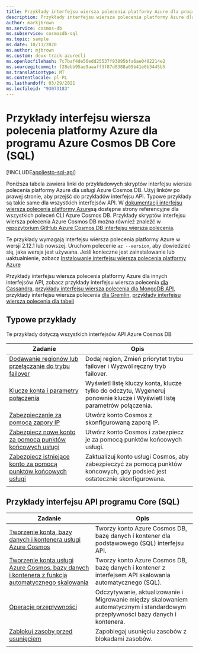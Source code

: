 ```yaml
---
title: Przykłady interfejsu wiersza polecenia platformy Azure dla programu Azure Cosmos DB Core (SQL)
description: Przykłady interfejsu wiersza polecenia platformy Azure dla programu Azure Cosmos DB Core (SQL)
author: markjbrown
ms.service: cosmos-db
ms.subservice: cosmosdb-sql
ms.topic: sample
ms.date: 10/13/2020
ms.author: mjbrown
ms.custom: devx-track-azurecli
ms.openlocfilehash: 7c7baf4de56edd25537f93095bfa6ae0402214e2
ms.sourcegitcommit: f28ebb95ae9aaaff3f87d8388a09b41e0b3445b5
ms.translationtype: MT
ms.contentlocale: pl-PL
ms.lasthandoff: 03/29/2021
ms.locfileid: "93073183"
---
```

# <a name="azure-cli-samples-for-azure-cosmos-db-core-sql-api"></a>Przykłady interfejsu wiersza polecenia platformy Azure dla programu Azure Cosmos DB Core (SQL)
[!INCLUDE[appliesto-sql-api](includes/appliesto-sql-api.md)]

Poniższa tabela zawiera linki do przykładowych skryptów interfejsu wiersza polecenia platformy Azure dla usługi Azure Cosmos DB. Użyj linków po prawej stronie, aby przejść do przykładów interfejsu API. Typowe przykłady są takie same dla wszystkich interfejsów API. W [dokumentacji interfejsu wiersza polecenia platformy Azure](/cli/azure/cosmosdb)są dostępne strony referencyjne dla wszystkich poleceń CLI Azure Cosmos DB. Przykłady skryptów interfejsu wiersza polecenia Azure Cosmos DB można również znaleźć w [repozytorium GitHub Azure Cosmos DB interfejsu wiersza polecenia](https://github.com/Azure-Samples/azure-cli-samples/tree/master/cosmosdb).

Te przykłady wymagają interfejsu wiersza polecenia platformy Azure w wersji 2.12.1 lub nowszej. Uruchom polecenie `az --version`, aby dowiedzieć się, jaka wersja jest używana. Jeśli konieczne jest zainstalowanie lub uaktualnienie, zobacz [Instalowanie interfejsu wiersza polecenia platformy Azure](/cli/azure/install-azure-cli)

Przykłady interfejsu wiersza polecenia platformy Azure dla innych interfejsów API, zobacz przykłady interfejsu wiersza polecenia [dla Cassandra](cli-samples-cassandra.md), [przykłady interfejsu wiersza polecenia dla MongoDB API](cli-samples-mongodb.md), przykłady interfejsu wiersza polecenia [dla Gremlin](cli-samples-gremlin.md), [przykłady interfejsu wiersza polecenia dla tabeli](cli-samples-table.md)

## <a name="common-samples"></a>Typowe przykłady

Te przykłady dotyczą wszystkich interfejsów API Azure Cosmos DB

|Zadanie | Opis |
|---|---|
| [Dodawanie regionów lub przełączanie do trybu failover](scripts/cli/common/regions.md?toc=%2fcli%2fazure%2ftoc.json) | Dodaj region, Zmień priorytet trybu failover i Wyzwól ręczny tryb failover.|
| [Klucze konta i parametry połączenia](scripts/cli/common/keys.md?toc=%2fcli%2fazure%2ftoc.json) | Wyświetl listę kluczy konta, klucze tylko do odczytu, Wygeneruj ponownie klucze i Wyświetl listę parametrów połączenia.|
| [Zabezpieczanie za pomocą zapory IP](scripts/cli/common/ipfirewall.md?toc=%2fcli%2fazure%2ftoc.json)| Utwórz konto Cosmos z skonfigurowaną zaporą IP.|
| [Zabezpiecz nowe konto za pomocą punktów końcowych usługi](scripts/cli/common/service-endpoints.md?toc=%2fcli%2fazure%2ftoc.json)| Utwórz konto Cosmos i zabezpiecz je za pomocą punktów końcowych usługi.|
| [Zabezpiecz istniejące konto za pomocą punktów końcowych usługi](scripts/cli/common/service-endpoints-ignore-missing-vnet.md?toc=%2fcli%2fazure%2ftoc.json)| Zaktualizuj konto usługi Cosmos, aby zabezpieczyć za pomocą punktów końcowych, gdy podsieć jest ostatecznie skonfigurowana.|
|||

## <a name="core-sql-api-samples"></a>Przykłady interfejsu API programu Core (SQL)

|Zadanie | Opis |
|---|---|
| [Tworzenie konta, bazy danych i kontenera usługi Azure Cosmos](scripts/cli/sql/create.md?toc=%2fcli%2fazure%2ftoc.json)| Tworzy konto Azure Cosmos DB, bazę danych i kontener dla podstawowego (SQL) interfejsu API. |
| [Tworzenie konta usługi Azure Cosmos, bazy danych i kontenera z funkcją automatycznego skalowania](scripts/cli/sql/autoscale.md?toc=%2fcli%2fazure%2ftoc.json)| Tworzy konto Azure Cosmos DB, bazę danych i kontener z interfejsem API skalowania automatycznego (SQL). |
| [Operacje przepływności](scripts/cli/sql/throughput.md?toc=%2fcli%2fazure%2ftoc.json) | Odczytywanie, aktualizowanie i Migrowanie między skalowaniem automatycznym i standardowym przepływności bazy danych i kontenera.|
| [Zablokuj zasoby przed usunięciem](scripts/cli/sql/lock.md?toc=%2fcli%2fazure%2ftoc.json)| Zapobiegaj usunięciu zasobów z blokadami zasobów.|
|||

